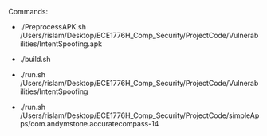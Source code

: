 Commands:

* ./PreprocessAPK.sh /Users/rislam/Desktop/ECE1776H_Comp_Security/ProjectCode/Vulnerabilities/IntentSpoofing.apk

* ./build.sh

* ./run.sh /Users/rislam/Desktop/ECE1776H_Comp_Security/ProjectCode/Vulnerabilities/IntentSpoofing

* ./run.sh /Users/rislam/Desktop/ECE1776H_Comp_Security/ProjectCode/simpleApps/com.andymstone.accuratecompass-14
